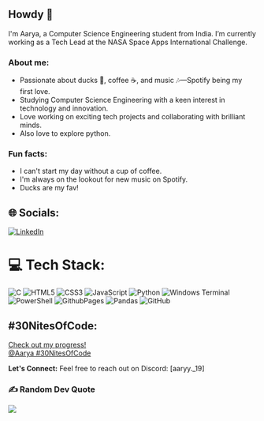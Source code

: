 ## Howdy 👋

I'm Aarya, a Computer Science Engineering student from India. I’m currently working as a Tech Lead at the NASA Space Apps International Challenge.

### About me:

- Passionate about ducks 🦆, coffee ☕, and music 🎶—Spotify being my first love.
- Studying Computer Science Engineering with a keen interest in technology and innovation.
- Love working on exciting tech projects and collaborating with brilliant minds.
- Also love to explore python.

### Fun facts:
- I can't start my day without a cup of coffee.
- I'm always on the lookout for new music on Spotify.
- Ducks are my fav!


## 🌐 Socials:
[![LinkedIn](https://img.shields.io/badge/LinkedIn-%230077B5.svg?logo=linkedin&logoColor=white)](www.linkedin.com/in/aarya-trifale) 

# 💻 Tech Stack:
![C](https://img.shields.io/badge/c-%2300599C.svg?style=flat-square&logo=c&logoColor=white) ![HTML5](https://img.shields.io/badge/html5-%23E34F26.svg?style=flat-square&logo=html5&logoColor=white) ![CSS3](https://img.shields.io/badge/css3-%231572B6.svg?style=flat-square&logo=css3&logoColor=white) ![JavaScript](https://img.shields.io/badge/javascript-%23323330.svg?style=flat-square&logo=javascript&logoColor=%23F7DF1E) ![Python](https://img.shields.io/badge/python-3670A0?style=flat-square&logo=python&logoColor=ffdd54) ![Windows Terminal](https://img.shields.io/badge/Windows%20Terminal-%234D4D4D.svg?style=flat-square&logo=windows-terminal&logoColor=white) ![PowerShell](https://img.shields.io/badge/PowerShell-%235391FE.svg?style=flat-square&logo=powershell&logoColor=white) ![GithubPages](https://img.shields.io/badge/github%20pages-121013?style=flat-square&logo=github&logoColor=white) ![Pandas](https://img.shields.io/badge/pandas-%23150458.svg?style=flat-square&logo=pandas&logoColor=white) ![GitHub](https://img.shields.io/badge/github-%23121011.svg?style=flat-square&logo=github&logoColor=white)

## #30NitesOfCode:
  [Check out my progress!](https://www.codedex.io/@Aarya/30-nites-of-code)  
  [@Aarya #30NitesOfCode](https://www.codedex.io/api/petStatus?user=Aarya)

**Let's Connect:**
Feel free to reach out on Discord: [aaryy._19]

### ✍️ Random Dev Quote
![](https://quotes-github-readme.vercel.app/api?type=horizontal&theme=dark)

<!-- Proudly created with GPRM ( https://gprm.itsvg.in ) -->

